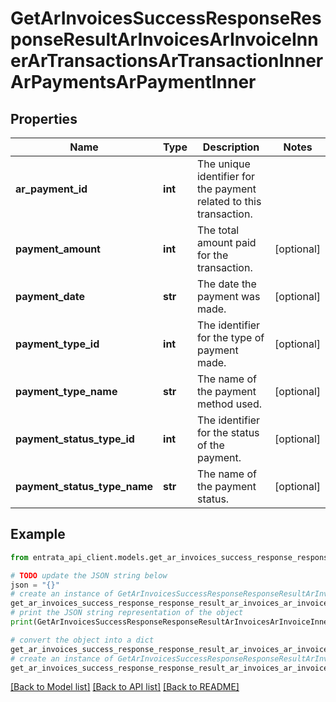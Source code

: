 # GetArInvoicesSuccessResponseResponseResultArInvoicesArInvoiceInnerArTransactionsArTransactionInnerArPaymentsArPaymentInner


## Properties

Name | Type | Description | Notes
------------ | ------------- | ------------- | -------------
**ar_payment_id** | **int** | The unique identifier for the payment related to this transaction. | 
**payment_amount** | **int** | The total amount paid for the transaction. | [optional] 
**payment_date** | **str** | The date the payment was made. | [optional] 
**payment_type_id** | **int** | The identifier for the type of payment made. | [optional] 
**payment_type_name** | **str** | The name of the payment method used. | [optional] 
**payment_status_type_id** | **int** | The identifier for the status of the payment. | [optional] 
**payment_status_type_name** | **str** | The name of the payment status. | [optional] 

## Example

```python
from entrata_api_client.models.get_ar_invoices_success_response_response_result_ar_invoices_ar_invoice_inner_ar_transactions_ar_transaction_inner_ar_payments_ar_payment_inner import GetArInvoicesSuccessResponseResponseResultArInvoicesArInvoiceInnerArTransactionsArTransactionInnerArPaymentsArPaymentInner

# TODO update the JSON string below
json = "{}"
# create an instance of GetArInvoicesSuccessResponseResponseResultArInvoicesArInvoiceInnerArTransactionsArTransactionInnerArPaymentsArPaymentInner from a JSON string
get_ar_invoices_success_response_response_result_ar_invoices_ar_invoice_inner_ar_transactions_ar_transaction_inner_ar_payments_ar_payment_inner_instance = GetArInvoicesSuccessResponseResponseResultArInvoicesArInvoiceInnerArTransactionsArTransactionInnerArPaymentsArPaymentInner.from_json(json)
# print the JSON string representation of the object
print(GetArInvoicesSuccessResponseResponseResultArInvoicesArInvoiceInnerArTransactionsArTransactionInnerArPaymentsArPaymentInner.to_json())

# convert the object into a dict
get_ar_invoices_success_response_response_result_ar_invoices_ar_invoice_inner_ar_transactions_ar_transaction_inner_ar_payments_ar_payment_inner_dict = get_ar_invoices_success_response_response_result_ar_invoices_ar_invoice_inner_ar_transactions_ar_transaction_inner_ar_payments_ar_payment_inner_instance.to_dict()
# create an instance of GetArInvoicesSuccessResponseResponseResultArInvoicesArInvoiceInnerArTransactionsArTransactionInnerArPaymentsArPaymentInner from a dict
get_ar_invoices_success_response_response_result_ar_invoices_ar_invoice_inner_ar_transactions_ar_transaction_inner_ar_payments_ar_payment_inner_from_dict = GetArInvoicesSuccessResponseResponseResultArInvoicesArInvoiceInnerArTransactionsArTransactionInnerArPaymentsArPaymentInner.from_dict(get_ar_invoices_success_response_response_result_ar_invoices_ar_invoice_inner_ar_transactions_ar_transaction_inner_ar_payments_ar_payment_inner_dict)
```
[[Back to Model list]](../README.md#documentation-for-models) [[Back to API list]](../README.md#documentation-for-api-endpoints) [[Back to README]](../README.md)


